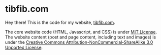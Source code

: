 # tibfib.com

Hey there! This is the code for my website, [tibfib.com](http://tibfib.com/).

The core website code (HTML, Javascript, and CSS) is under [MIT License](http://opensource.org/licenses/mit-license.php).
The website content (post and page content, including text and images) is under the [Creative Commons Attribution-NonCommercial-ShareAlike 3.0 Unported License](http://creativecommons.org/licenses/by-nc-sa/3.0/).